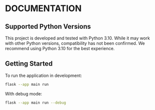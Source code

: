 # DOCUMENTATION

## Supported Python Versions

This project is developed and tested with Python 3.10. While it may work with other Python versions, compatibility has not been confirmed. We recommend using Python 3.10 for the best experience.

## Getting Started

To run the application in development:

```bash
flask --app main run
```

With debug mode:

```bash
flask --app main run --debug
```
